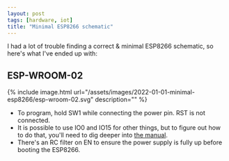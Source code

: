 ```yaml
---
layout: post
tags: [hardware, iot]
title: "Minimal ESP8266 schematic"
---
```


I had a lot of trouble finding a correct & minimal ESP8266 schematic, so here's
what I've ended up with:

## ESP-WROOM-02

{% include image.html
    url="/assets/images/2022-01-01-minimal-esp8266/esp-wroom-02.svg"
    description="" %}

- To program, hold SW1 while connecting the power pin. RST is not connected.
- It is possible to use IO0 and IO15 for other things, but to figure out how to
  do that, you'll need to dig deeper into [the manual][wroom-02-man].
- There's an RC filter on EN to ensure the power supply is fully up before
  booting the ESP8266.

[wroom-02-man]: https://www.espressif.com/sites/default/files/documentation/0c-esp-wroom-02_datasheet_en.pdf
